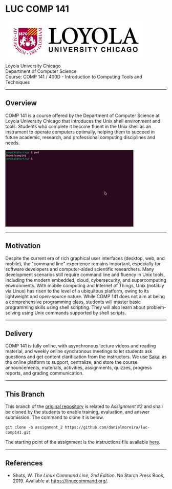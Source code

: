 # LUC COMP 141
![LUC](luc.png "Loyola University Chicago")

Loyola University Chicago   
Department of Computer Science    
Course: COMP 141 / 400D - Introduction to Computing Tools and Techniques

-----------
## Overview

COMP 141 is a course offered by the Department of Computer Science at
Loyola University Chicago that introduces the Unix shell environment and tools.
Students who complete it become fluent in the Unix shell as an instrument to
operate computers optimally, helping them to succeed in future academic, research,
and professional computing disciplines and needs.

![Shell terminal.](terminal.gif)

-------------
## Motivation

Despite the current era of rich graphical user interfaces (desktop, web, and mobile), the "command line" experience
remains important, especially for software developers and computer-aided scientific researchers.
Many development scenarios still require command line and fluency in Unix tools, including the modern embedded,
cloud, cybersecurity, and supercomputing environments. With mobile computing and Internet of Things, Unix (notably via
Linux)
has risen to the level of a ubiquitous platform, owing to its lightweight and open-source nature.
While COMP 141 does not aim at being a comprehensive programming class, students will master basic programming
skills using shell scripting.
They will also learn about problem-solving using Unix commands supported by shell scripts.

-----------
## Delivery

COMP 141 is fully online, with asynchronous lecture videos and reading material,
and weekly online synchronous meetings to let students ask questions and get
content clarification from the instructors.
We use [Sakai](https://sakai.luc.edu/) as the online platform to support,
centralize, and store the course announcements, materials, activities,
assignments, quizzes, progress reports, and grading communication.

----------
## This Branch

This branch of the [original repository](https://github.com/danielmoreira/luc-comp141/tree/main)
is related to *Assignment #2* and shall be cloned by the students to enable
training, evaluation, and answer submission.
The command to clone it is below.

```
git clone -b assignment_2 https://github.com/danielmoreira/luc-comp141.git
```

The starting point of the assignment is the instructions file available [here](https://github.com/danielmoreira/luc-comp141/blob/assignment_2/assignment_2/instructions.txt).

------------
## References
* Shots, W. *The Linux Command Line, 2nd Edition*. No Starch Press Book, 2019. Available at https://linuxcommand.org/.
